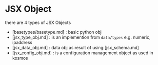 # JSX Object

there are 4 types of JSX Objects

- [basetypes/basetype.md]   : basic python obj
- [jsx_type_obj.md]         : is an implemention from ```data/types``` e.g. numeric, ipaddress
- [jsx_data_obj.md]         : data obj as result of using [jsx_schema.md]
- [jsx_config_obj.md]       : is a configuration management object as used in kosmos

